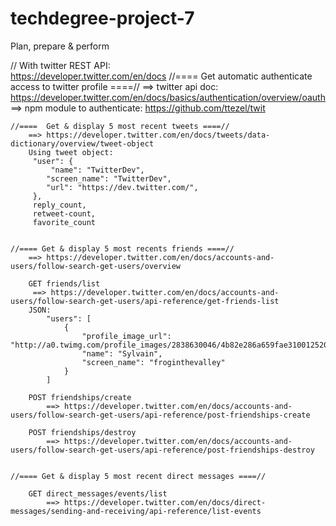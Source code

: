 # techdegree-project-7
Plan, prepare & perform

 // With twitter REST API:    
    https://developer.twitter.com/en/docs
    //==== Get automatic authenticate access to twitter profile ====//
        ==> twitter api doc:   https://developer.twitter.com/en/docs/basics/authentication/overview/oauth
        ==> npm module to authenticate: https://github.com/ttezel/twit

    //====  Get & display 5 most recent tweets ====//
        ==> https://developer.twitter.com/en/docs/tweets/data-dictionary/overview/tweet-object
        Using tweet object:
         "user": {
             "name": "TwitterDev",
            "screen_name": "TwitterDev",
            "url": "https://dev.twitter.com/",
         },
         reply_count,
         retweet-count,
         favorite_count    


    //==== Get & display 5 most recents friends ====//
        ==> https://developer.twitter.com/en/docs/accounts-and-users/follow-search-get-users/overview

        GET friends/list
         ==> https://developer.twitter.com/en/docs/accounts-and-users/follow-search-get-users/api-reference/get-friends-list
        JSON:
            "users": [
                {
                    "profile_image_url": "http://a0.twimg.com/profile_images/2838630046/4b82e286a659fae310012520f4f756bb_normal.png",
                    "name": "Sylvain",
                    "screen_name": "froginthevalley"
                }
            ]

        POST friendships/create
            ==> https://developer.twitter.com/en/docs/accounts-and-users/follow-search-get-users/api-reference/post-friendships-create

        POST friendships/destroy
            ==> https://developer.twitter.com/en/docs/accounts-and-users/follow-search-get-users/api-reference/post-friendships-destroy


    //==== Get & display 5 most recent direct messages ====//

        GET direct_messages/events/list
            ==> https://developer.twitter.com/en/docs/direct-messages/sending-and-receiving/api-reference/list-events

